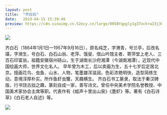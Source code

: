 ```yaml
---
layout: post
title:  "齐白石"
date:   2019-04-15 15:39:40
preview: https://cdn.sinaimg.cn.52ecy.cn/large/005BYqpgly1g37xchrw23j30ku0g677u.jpg
---
```


![](https://cdn.sinaimg.cn.52ecy.cn/large/005BYqpgly1g37xchrw23j30ku0g677u.jpg)

齐白石（1864年1月1日—1957年9月16日），原名纯芝，字渭青，号兰亭，后改名璜，字濒生，号白石、白石山翁、老萍、饿叟、借山吟馆主者、寄萍堂上老人、三百石印富翁，祖籍安徽宿州砀山，生于湖南长沙府湘潭（今湖南湘潭），近现代中国绘画大师，世界文化名人。
早年曾为木工，后以卖画为生，五十七岁后定居北京。擅画花鸟、虫鱼、山水、人物，笔墨雄浑滋润，色彩浓艳明快，造型简练生动，意境淳厚朴实。所作鱼虾虫蟹，天趣横生。
齐白石书工篆隶，取法于秦汉碑版，行书饶古拙之趣，篆刻自成一家，善写诗文。曾任中央美术学院名誉教授、中国美术家协会主席等职。代表作有《蛙声十里出山泉》《墨虾》等。著有《白石诗草》《白石老人自述》等。

![](https://cdn.sinaimg.cn.52ecy.cn/large/005BYqpgly1g37xevyurdj30ib0dw472.jpg)

